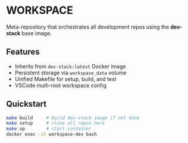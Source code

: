 # WORKSPACE

Meta-repository that orchestrates all development repos using the **dev-stack** base image.

## Features
- Inherits from `dev-stack:latest` Docker image
- Persistent storage via `workspace_data` volume
- Unified Makefile for setup, build, and test
- VSCode multi-root workspace config

## Quickstart
```bash
make build     # build dev-stack image if not done
make setup     # clone all repos here
make up        # start container
docker exec -it workspace-dev bash
